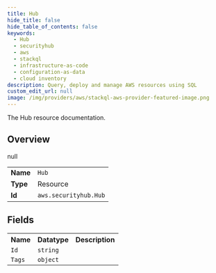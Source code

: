 ```yaml
---
title: Hub
hide_title: false
hide_table_of_contents: false
keywords:
  - Hub
  - securityhub
  - aws
  - stackql
  - infrastructure-as-code
  - configuration-as-data
  - cloud inventory
description: Query, deploy and manage AWS resources using SQL
custom_edit_url: null
image: /img/providers/aws/stackql-aws-provider-featured-image.png
---
```

The Hub resource documentation.

## Overview
<table><tbody>
<tr><td><b>Name</b></td><td><code>Hub</code></td></tr>
<tr><td><b>Type</b></td><td>Resource</td></tr>
null
<tr><td><b>Id</b></td><td><code>aws.securityhub.Hub</code></td></tr>
</tbody></table>

## Fields
<table><tbody>
<tr><th>Name</th><th>Datatype</th><th>Description</th></tr>
<tr><td><code>Id</code></td><td><code>string</code></td><td></td></tr><tr><td><code>Tags</code></td><td><code>object</code></td><td></td></tr>
</tbody></table>